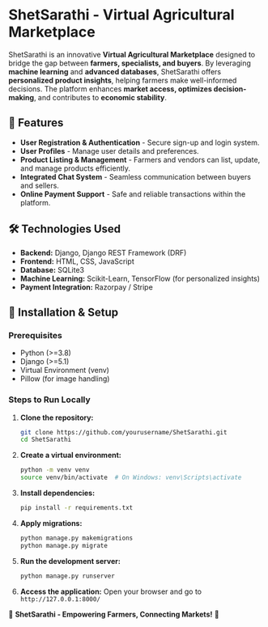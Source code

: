 # ShetSarathi - Virtual Agricultural Marketplace

ShetSarathi is an innovative **Virtual Agricultural Marketplace** designed to bridge the gap between **farmers, specialists, and buyers**. By leveraging **machine learning** and **advanced databases**, ShetSarathi offers **personalized product insights**, helping farmers make well-informed decisions. The platform enhances **market access, optimizes decision-making**, and contributes to **economic stability**.

## 🚀 Features

- **User Registration & Authentication** - Secure sign-up and login system.
- **User Profiles** - Manage user details and preferences.
- **Product Listing & Management** - Farmers and vendors can list, update, and manage products efficiently.
- **Integrated Chat System** - Seamless communication between buyers and sellers.
- **Online Payment Support** - Safe and reliable transactions within the platform.

## 🛠️ Technologies Used

- **Backend:** Django, Django REST Framework (DRF)
- **Frontend:** HTML, CSS, JavaScript
- **Database:** SQLite3
- **Machine Learning:** Scikit-Learn, TensorFlow (for personalized insights)
- **Payment Integration:** Razorpay / Stripe

## 🚀 Installation & Setup

### Prerequisites
- Python (>=3.8)
- Django (>=5.1)
- Virtual Environment (venv)
- Pillow (for image handling)

### Steps to Run Locally

1. **Clone the repository:**
   ```sh
   git clone https://github.com/yourusername/ShetSarathi.git
   cd ShetSarathi
   ```

2. **Create a virtual environment:**
   ```sh
   python -m venv venv
   source venv/bin/activate  # On Windows: venv\Scripts\activate
   ```

3. **Install dependencies:**
   ```sh
   pip install -r requirements.txt
   ```

4. **Apply migrations:**
   ```sh
   python manage.py makemigrations
   python manage.py migrate
   ```

5. **Run the development server:**
   ```sh
   python manage.py runserver
   ```

6. **Access the application:**
   Open your browser and go to `http://127.0.0.1:8000/`

🚜 **ShetSarathi - Empowering Farmers, Connecting Markets!** 🌾
